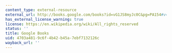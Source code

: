 ```yaml
---
content_type: external-resource
external_url: http://books.google.com/books?id=vG1JS8myJc0C&pg=PA154#v=onepage
has_external_license_warning: true
license: https://en.wikipedia.org/wiki/All_rights_reserved
status: ''
title: Google Books
uid: 4703a481-9c6f-4b42-b45a-7ebf7132126c
wayback_url: ''
---
```

